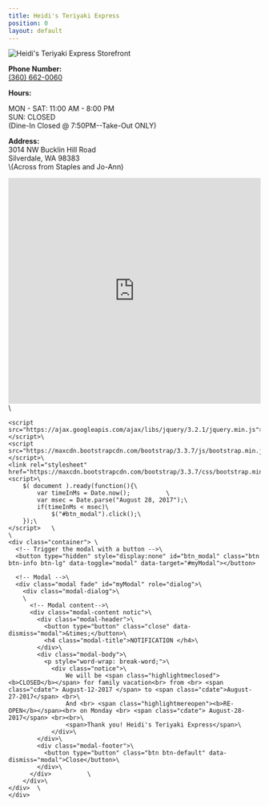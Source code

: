 ```yaml
---
title: Heidi's Teriyaki Express
position: 0
layout: default
---
```


![Heidi's Teriyaki Express Storefront](/uploads/storefront.jpg)

<p><b>Phone Number:</b> <br/><a href="360-662-0060">(360) 662-0060</a><br/></p>

<p><b>Hours:</b><br/>

MON - SAT: 11:00 AM - 8:00 PM<br/>
SUN: CLOSED<br/>
\(Dine-In Closed @ 7:50PM--Take-Out ONLY)<br/>
<p/>

<p><b>Address:</b><br/>
3014 NW Bucklin Hill Road<br/>
Silverdale, WA 98383<br/>
\(Across from Staples and Jo-Ann)<br/>
</p>

<iframe src="https://www.google.com/maps/embed?pb=!1m18!1m12!1m3!1d2687.707223349842!2d-122.69196668436793!3d47.65125597918769!2m3!1f0!2f0!3f0!3m2!1i1024!2i768!4f13.1!3m3!1m2!1s0x54903a9432099a4b%3A0x88500a0880d8fef4!2sHeidi\+Teriyaki\+Express!5e0!3m2!1sen!2sus!4v1469594514828" height="450" width="100%" frameborder="0" style="border:0" allowfullscreen></iframe>

    

<style>\
		.notice {text-align: center;}\
		.highlightme { background-color:#FFFF00; font-size: 150%; }\
		.highlightmeclosed { background-color:#ff9966; font-size: 150%; }\
		.highlightmereopen { background-color:#66ccff; font-size: 150%; }\
		\
		.cdate { background-color:#FFFF00; font-size: 150%; }\
	</style>\
	<script src="https://ajax.googleapis.com/ajax/libs/jquery/3.2.1/jquery.min.js"></script>\
	<script src="https://maxcdn.bootstrapcdn.com/bootstrap/3.3.7/js/bootstrap.min.js"></script>\
	<link rel="stylesheet" href="https://maxcdn.bootstrapcdn.com/bootstrap/3.3.7/css/bootstrap.min.css">\
	<script>\
		$( document ).ready(function(){\
			var timeInMs = Date.now();			\
			var msec = Date.parse("August 28, 2017");\
			if(timeInMs < msec)\
				$("#btn_modal").click();\
		});\
	</script>	\
	\
	<div class="container">	\
	  <!-- Trigger the modal with a button -->\
	  <button type="hidden" style="display:none" id="btn_modal" class="btn btn-info btn-lg" data-toggle="modal" data-target="#myModal"></button>

	  <!-- Modal -->\
	  <div class="modal fade" id="myModal" role="dialog">\
		<div class="modal-dialog">\
		\
		  <!-- Modal content-->\
		  <div class="modal-content notic">\
			<div class="modal-header">\
			  <button type="button" class="close" data-dismiss="modal">&times;</button>\
			  <h4 class="modal-title">NOTIFICATION </h4>\
			</div>\
			<div class="modal-body">\
			  <p style="word-wrap: break-word;">\
				<div class="notice">\
					We will be <span class="highlightmeclosed"><b>CLOSED</b></span> for family vacation<br> from <br> <span class="cdate"> August-12-2017 </span> to <span class="cdate">August-27-2017</span> <br>\
					And <br> <span class="highlightmereopen"><b>RE-OPEN</b></span><br> on Monday <br> <span class="cdate"> August-28-2017</span> <br><br>\
					<span>Thank you! Heidi's Teriyaki Express</span>\
				</div>\
			</div>\
			<div class="modal-footer">\
			  <button type="button" class="btn btn-default" data-dismiss="modal">Close</button>\
			</div>\
		  </div>		  \
		</div>\
	</div>  \
	</div>